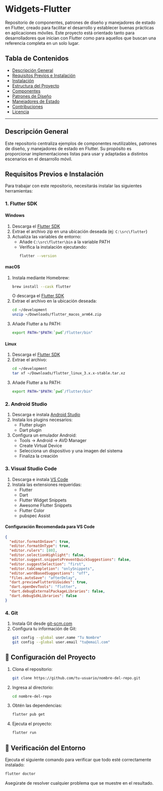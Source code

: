 # Widgets-Flutter

Repositorio de componentes, patrones de diseño y manejadores de estado en Flutter, creado para facilitar el desarrollo y establecer buenas prácticas en aplicaciones móviles. Este proyecto está orientado tanto para desarrolladores que inician con Flutter como para aquellos que buscan una referencia completa en un solo lugar.

## Tabla de Contenidos
- [Descripción General](#descripción-general)
- [Requisitos Previos e Instalación](#requisitos-previos-e-instalación)
- [Instalación](#instalación)
- [Estructura del Proyecto](#estructura-del-proyecto)
- [Componentes](#componentes)
- [Patrones de Diseño](#patrones-de-diseño)
- [Manejadores de Estado](#manejadores-de-estado)
- [Contribuciones](#contribuciones)
- [Licencia](#licencia)

---

## Descripción General
Este repositorio centraliza ejemplos de componentes reutilizables, patrones de diseño, y manejadores de estado en Flutter. Su propósito es proporcionar implementaciones listas para usar y adaptadas a distintos escenarios en el desarrollo móvil.


## Requisitos Previos e Instalación

Para trabajar con este repositorio, necesitarás instalar las siguientes herramientas:

### 1. Flutter SDK

#### Windows
1. Descarga el [Flutter SDK](https://docs.flutter.dev/get-started/install/windows)
2. Extrae el archivo zip en una ubicación deseada (ej: `C:\src\flutter`)
3. Actualiza las variables de entorno:
   - Añade `C:\src\flutter\bin` a la variable PATH
   - Verifica la instalación ejecutando:
     ```bash
     flutter --version
     ```

#### macOS
1. Instala mediante Homebrew:
   ```bash
   brew install --cask flutter
   ```
   O descarga el [Flutter SDK](https://docs.flutter.dev/get-started/install/macos)
2. Extrae el archivo en la ubicación deseada:
   ```bash
   cd ~/development
   unzip ~/Downloads/flutter_macos_arm64.zip
   ```
3. Añade Flutter a tu PATH:
   ```bash
   export PATH="$PATH:`pwd`/flutter/bin"
   ```

#### Linux
1. Descarga el [Flutter SDK](https://docs.flutter.dev/get-started/install/linux)
2. Extrae el archivo:
   ```bash
   cd ~/development
   tar xf ~/Downloads/flutter_linux_3.x.x-stable.tar.xz
   ```
3. Añade Flutter a tu PATH:
   ```bash
   export PATH="$PATH:`pwd`/flutter/bin"
   ```

### 2. Android Studio

1. Descarga e instala [Android Studio](https://developer.android.com/studio)
2. Instala los plugins necesarios:
   - Flutter plugin
   - Dart plugin
3. Configura un emulador Android:
   - Tools → Android → AVD Manager
   - Create Virtual Device
   - Selecciona un dispositivo y una imagen del sistema
   - Finaliza la creación

### 3. Visual Studio Code

1. Descarga e instala [VS Code](https://code.visualstudio.com/)
2. Instala las extensiones requeridas:
   - Flutter
   - Dart
   - Flutter Widget Snippets
   - Awesome Flutter Snippets
   - Flutter Color
   - pubspec Assist

#### Configuración Recomendada para VS Code

```json
{
  "editor.formatOnSave": true,
  "editor.formatOnType": true,
  "editor.rulers": [80],
  "editor.selectionHighlight": false,
  "editor.suggest.snippetsPreventQuickSuggestions": false,
  "editor.suggestSelection": "first",
  "editor.tabCompletion": "onlySnippets",
  "editor.wordBasedSuggestions": "off",
  "files.autoSave": "afterDelay",
  "dart.previewFlutterUiGuides": true,
  "dart.openDevTools": "flutter",
  "dart.debugExternalPackageLibraries": false,
  "dart.debugSdkLibraries": false
}
```

### 4. Git

1. Instala Git desde [git-scm.com](https://git-scm.com/)
2. Configura tu información de Git:
   ```bash
   git config --global user.name "Tu Nombre"
   git config --global user.email "tu@email.com"
   ```

## 🔧 Configuración del Proyecto

1. Clona el repositorio:
   ```bash
   git clone https://github.com/tu-usuario/nombre-del-repo.git
   ```

2. Ingresa al directorio:
   ```bash
   cd nombre-del-repo
   ```

3. Obtén las dependencias:
   ```bash
   flutter pub get
   ```

4. Ejecuta el proyecto:
   ```bash
   flutter run
   ```

## 📱 Verificación del Entorno

Ejecuta el siguiente comando para verificar que todo esté correctamente instalado:
```bash
flutter doctor
```

Asegúrate de resolver cualquier problema que se muestre en el resultado.

